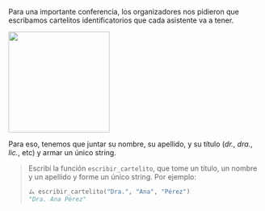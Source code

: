 Para una importante conferencia, los organizadores nos pidieron que escribamos cartelitos identificatorios que cada asistente va a tener.

<img width="200px" src="https://raw.githubusercontent.com/mumuki/mumuki-guia-python-practica-funciones-y-tipos-de-datos/master/assets/name_badge.png"></img>

Para eso, tenemos que juntar su nombre, su apellido, y su título (_dr._, _dra._, _lic._, etc) y armar un único string.

> Escribí la función `escribir_cartelito`, que tome un título, un nombre y un apellido y forme un único string. Por ejemplo:
>
> ```python
> ム escribir_cartelito("Dra.", "Ana", "Pérez")
> "Dra. Ana Pérez"
> ```

